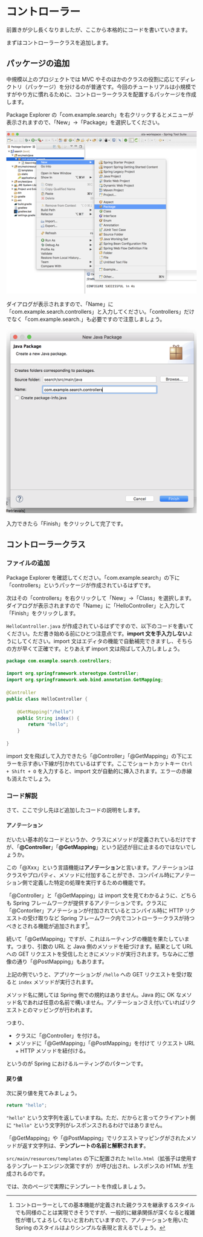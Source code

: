 # コントローラー

前置きが少し長くなりましたが、ここから本格的にコードを書いていきます。

まずはコントローラークラスを追加します。

## パッケージの追加

中規模以上のプロジェクトでは MVC やそのほかのクラスの役割に応じてディレクトリ（パッケージ）を分けるのが普通です。今回のチュートリアルは小規模ですがやり方に慣れるために、コントローラークラスを配置するパッケージを作成します。

Package Explorer の「com.example.search」を右クリックするとメニューが表示されますので、「New」→「Package」を選択してください。

![STS Add Controller](../assets/sts-add-controller-1.png)

ダイアログが表示されますので、「Name」に「com.example.search.controllers」と入力してください。「controllers」だけでなく「com.example.search.」も必要ですので注意しましょう。

![STS Add Controller](../assets/sts-add-controller-2.png)

入力できたら「Finish」をクリックして完了です。

## コントローラークラス

### ファイルの追加

Package Explorer を確認してください。「com.example.search」の下に「controllers」というパッケージが作成されているはずです。

次はその「controllers」を右クリックして「New」→「Class」を選択します。ダイアログが表示されますので「Name」に「HelloController」と入力して「Finish」をクリックします。

```HelloController.java``` が作成されているはずですので、以下のコードを書いてください。ただ書き始める前にひとつ注意点です。**import 文を手入力しない**ようにしてください。import 文はエディタの機能で自動補完できますし、そちらの方が早くて正確です。とりあえず import 文は飛ばして入力しましょう。

```java
package com.example.search.controllers;

import org.springframework.stereotype.Controller;
import org.springframework.web.bind.annotation.GetMapping;

@Controller
public class HelloController {

    @GetMapping("/hello")
    public String index() {
        return "hello";
    }

}
```

import 文を飛ばして入力できたら「@Controller」「@GetMapping」の下にエラーを示す赤い下線が引かれているはずです。ここでショートカットキー ```Ctrl + Shift + O``` を入力すると、import 文が自動的に挿入されます。エラーの赤線も消えたでしょう。

### コード解説

さて、ここで少し先ほど追加したコードの説明をします。

#### アノテーション

だいたい基本的なコードというか、クラスにメソッドが定義されているだけですが、「**@Controller**」「**@GetMapping**」という記述が目に止まるのではないでしょうか。

この「@Xxx」という言語機能は**アノテーション**と言います。アノテーションはクラスやプロパティ、メソッドに付加することができ、コンパイル時にアノテーション側で定義した特定の処理を実行するための機能です。

「@Controller」と「@GetMapping」は import 文を見てわかるように、どちらも Spring フレームワークが提供するアノテーションです。クラスに「@Contorller」アノテーションが付加されているとコンパイル時に HTTP リクエストの受け取りなど Spring フレームワーク内でコントローラークラスが持つべきとされる機能が追加されます[^1]。

続いて「@GetMapping」ですが、これはルーティングの機能を果たしています。つまり、引数の URL と Java 側のメソッドを紐づけます。結果として URL への GET リクエストを受信したときにメソッドが実行されます。ちなみにご想像の通り「@PostMapping」もあります。

上記の例でいうと、アプリケーションが ```/hello``` への GET リクエストを受け取ると ```index``` メソッドが実行されます。

メソッド名に関しては Spring 側での規約はありません。Java 的に OK なメソッド名であれば任意の名前で構いません。アノテーションさえ付いていればリクエストとのマッピングが行われます。

つまり、

* クラスに「@Controller」を付ける。
* メソッドに「@GetMapping」「@PostMapping」を付けて リクエスト URL + HTTP メソッドを紐付ける。

というのが Spring におけるルーティングのパターンです。

[^1]: コントローラーとしての基本機能が定義された親クラスを継承するスタイルでも同様のことは実現できそうですが、一般的に継承関係が深くなると複雑性が増してよろしくないと言われていますので、アノテーションを用いた Spring のスタイルはよりシンプルな表現と言えるでしょう。

#### 戻り値

次に戻り値を見てみましょう。

```java
return "hello";
```

```"hello"``` という文字列を返していますね。ただ、だからと言ってクライアント側に ```"hello"``` という文字列がレスポンスされるわけではありません。

「@GetMapping」や「@PostMapping」でリクエストマッピングがされたメソッドが返す文字列は、**テンプレートの名前と解釈されます**。

```src/main/resources/templates``` の下に配置された ```hello.html```（拡張子は使用するテンプレートエンジン次第ですが）が呼び出され、レスポンスの HTML が生成されるのです。

では、次のページで実際にテンプレートを作成しましょう。
